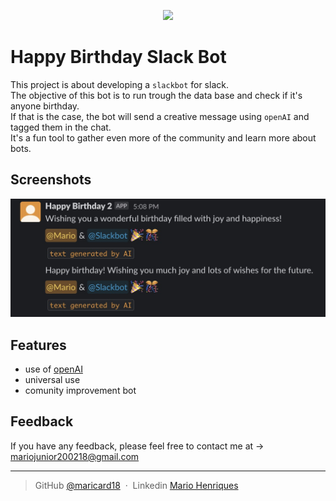 <p align="center">
     <img src="https://github.com/maricard18/slack_bot/blob/main/extras/slackBot.mp4"/>
</p>

# Happy Birthday Slack Bot

This project is about developing a `slackbot` for slack. <br>
The objective of this bot is to run trough the data base and check if it's anyone birthday. <br>
If that is the case, the bot will send a creative message using `openAI` and tagged them in the chat. <br>
It's a fun tool to gather even more of the community and learn more about bots.


## Screenshots

![App Screenshot](https://github.com/maricard18/happy_birthday_bot/blob/main/extras/photo.jpg)


## Features

- use of [openAI](https://openai.com)
- universal use
- comunity improvement bot


## Feedback

If you have any feedback, please feel free to contact me at -> mariojunior200218@gmail.com

---

> GitHub [@maricard18](https://github.com/maricard18) &nbsp;&middot;&nbsp;
> Linkedin [Mario Henriques](https://www.linkedin.com/in/mario18)
